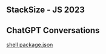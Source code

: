 ## StackSize - JS 2023


## ChatGPT Conversations

[shell package.json](https://chat.openai.com/share/72fd3348-15f7-4f65-8302-ac8407714b76)
